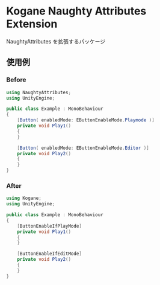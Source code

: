 # Kogane Naughty Attributes Extension

NaughtyAttributes を拡張するパッケージ

## 使用例

### Before

```csharp
using NaughtyAttributes;
using UnityEngine;

public class Example : MonoBehaviour
{
    [Button( enabledMode: EButtonEnableMode.Playmode )]
    private void Play1()
    {
    }

    [Button( enabledMode: EButtonEnableMode.Editor )]
    private void Play2()
    {
    }
}
```

### After

```csharp
using Kogane;
using UnityEngine;

public class Example : MonoBehaviour
{
    [ButtonEnableIfPlayMode]
    private void Play1()
    {
    }

    [ButtonEnableIfEditMode]
    private void Play2()
    {
    }
}
```